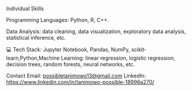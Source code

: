 


Individual Skills




Programming Languages: Python, R, C++.

Data Analysis: data cleaning, data visualization, exploratory data analysis, statistical inference, etc.


💻 Tech Stack:
 Jupyter Notebook, Pandas, NumPy, scikit-learn,Python,Machine Learning: linear regression, logistic regression, decision trees, random forests, neural networks, etc. 



Contact
Email: possibletanimowo13@gmail.com
LinkedIn: https://www.linkedin.com/in/tanimowo-possible-18996a270/





